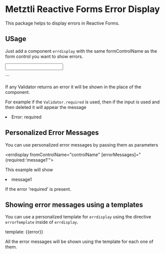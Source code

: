 # Metztli Reactive Forms Error Display

This package helps to display errors in Reactive Forms.

## USage

Just add a component `errdisplay` with the same formControlName as the form control you want to show errors.

  <form [formGroup]="form">
    <input formControlName="controlName"  />
    <errdisplay formControlName="controlName">
    </errdisplay>
  </form>```

If any Validator returns an error it will be shown in the place of the component.

For example if the `Validator.required` is used, then if the input is used and then deleted it will appear the message

<li>Error: required</li>

## Personalized Error Messages

You can use personalized error messages by passing them as parameters

<errdisplay fromControlName="controlName"  [errorMessages]="{required:'message1'">

This example will show

<li>message1</li>

If the error 'required' is present.

## Showing error messages using a templates

You can use a personalized template for `errdisplay` using the directive `errorTemplate` inside of `errdisplay`.

  <errdisplay  formControlName="controlName" >
    <ng-template let-error [errorTemplate]>
      template: {{error}}
    </ng-template>
  </errdisplay>

All the error messages will be shown using the template for each one of them.

